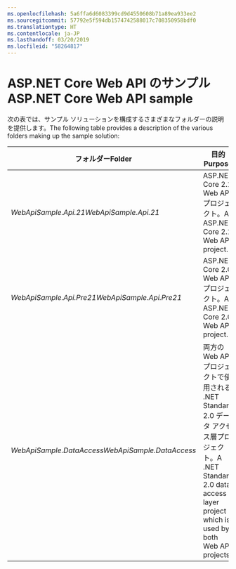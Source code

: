 ```yaml
---
ms.openlocfilehash: 5a6ffa6d6083399cd9d4550608b71a89ea933ee2
ms.sourcegitcommit: 57792e5f594db1574742588017c708350958bdf0
ms.translationtype: HT
ms.contentlocale: ja-JP
ms.lasthandoff: 03/20/2019
ms.locfileid: "58264817"
---
```

# <a name="aspnet-core-web-api-sample"></a><span data-ttu-id="0f807-101">ASP.NET Core Web API のサンプル</span><span class="sxs-lookup"><span data-stu-id="0f807-101">ASP.NET Core Web API sample</span></span>

<span data-ttu-id="0f807-102">次の表では、サンプル ソリューションを構成するさまざまなフォルダーの説明を提供します。</span><span class="sxs-lookup"><span data-stu-id="0f807-102">The following table provides a description of the various folders making up the sample solution:</span></span>

|              <span data-ttu-id="0f807-103">フォルダー</span><span class="sxs-lookup"><span data-stu-id="0f807-103">Folder</span></span>              |                                        <span data-ttu-id="0f807-104">目的</span><span class="sxs-lookup"><span data-stu-id="0f807-104">Purpose</span></span>                                        |
|----------------------------------|---------------------------------------------------------------------------------------|
|   <span data-ttu-id="0f807-105">*WebApiSample.Api.21*</span><span class="sxs-lookup"><span data-stu-id="0f807-105">*WebApiSample.Api.21*</span></span>   |                         <span data-ttu-id="0f807-106">ASP.NET Core 2.1 Web API プロジェクト。</span><span class="sxs-lookup"><span data-stu-id="0f807-106">An ASP.NET Core 2.1 Web API project.</span></span>                          |
| <span data-ttu-id="0f807-107">*WebApiSample.Api.Pre21*</span><span class="sxs-lookup"><span data-stu-id="0f807-107">*WebApiSample.Api.Pre21*</span></span>  |                         <span data-ttu-id="0f807-108">ASP.NET Core 2.0 Web API プロジェクト。</span><span class="sxs-lookup"><span data-stu-id="0f807-108">An ASP.NET Core 2.0 Web API project.</span></span>                          |
| <span data-ttu-id="0f807-109">*WebApiSample.DataAccess*</span><span class="sxs-lookup"><span data-stu-id="0f807-109">*WebApiSample.DataAccess*</span></span> | <span data-ttu-id="0f807-110">両方の Web API プロジェクトで使用される .NET Standard 2.0 データ アクセス層プロジェクト。</span><span class="sxs-lookup"><span data-stu-id="0f807-110">A .NET Standard 2.0 data access layer project which is used by both Web API projects.</span></span> |

